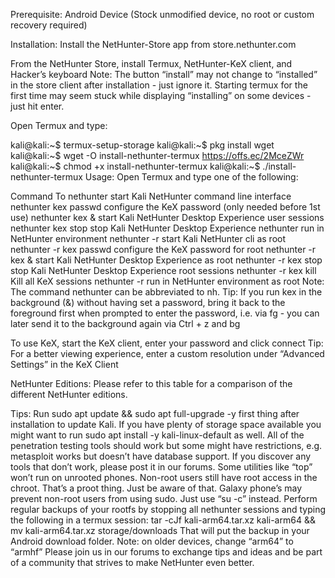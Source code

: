 Prerequisite:
Android Device (Stock unmodified device, no root or custom recovery required)

Installation:
Install the NetHunter-Store app from store.nethunter.com

From the NetHunter Store, install Termux, NetHunter-KeX client, and Hacker’s keyboard Note: The button “install” may not change to “installed” in the store client after installation - just ignore it. Starting termux for the first time may seem stuck while displaying “installing” on some devices - just hit enter.

Open Termux and type:

kali@kali:~$ termux-setup-storage
kali@kali:~$ pkg install wget
kali@kali:~$ wget -O install-nethunter-termux https://offs.ec/2MceZWr
kali@kali:~$ chmod +x install-nethunter-termux
kali@kali:~$ ./install-nethunter-termux
Usage:
Open Termux and type one of the following:

Command	To
nethunter	start Kali NetHunter command line interface
nethunter kex passwd	configure the KeX password (only needed before 1st use)
nethunter kex &	start Kali NetHunter Desktop Experience user sessions
nethunter kex stop	stop Kali NetHunter Desktop Experience
nethunter <command>	run in NetHunter environment
nethunter -r	start Kali NetHunter cli as root
nethunter -r kex passwd	configure the KeX password for root
nethunter -r kex &	start Kali NetHunter Desktop Experience as root
nethunter -r kex stop	stop Kali NetHunter Desktop Experience root sessions
nethunter -r kex kill	Kill all KeX sessions
nethunter -r <command>	run <command> in NetHunter environment as root
Note: The command nethunter can be abbreviated to nh. Tip: If you run kex in the background (&) without having set a password, bring it back to the foreground first when prompted to enter the password, i.e. via fg <job id> - you can later send it to the background again via Ctrl + z and bg <job id>

To use KeX, start the KeX client, enter your password and click connect Tip: For a better viewing experience, enter a custom resolution under “Advanced Settings” in the KeX Client

 

NetHunter Editions:
Please refer to this table for a comparison of the different NetHunter editions.

Tips:
Run sudo apt update && sudo apt full-upgrade -y first thing after installation to update Kali. If you have plenty of storage space available you might want to run sudo apt install -y kali-linux-default as well.
All of the penetration testing tools should work but some might have restrictions, e.g. metasploit works but doesn’t have database support. If you discover any tools that don’t work, please post it in our forums.
Some utilities like “top” won’t run on unrooted phones.
Non-root users still have root access in the chroot. That’s a proot thing. Just be aware of that.
Galaxy phone’s may prevent non-root users from using sudo. Just use “su -c” instead.
Perform regular backups of your rootfs by stopping all nethunter sessions and typing the following in a termux session: tar -cJf kali-arm64.tar.xz kali-arm64 && mv kali-arm64.tar.xz storage/downloads That will put the backup in your Android download folder. Note: on older devices, change “arm64” to “armhf”
Please join us in our forums to exchange tips and ideas and be part of a community that strives to make NetHunter even better.
